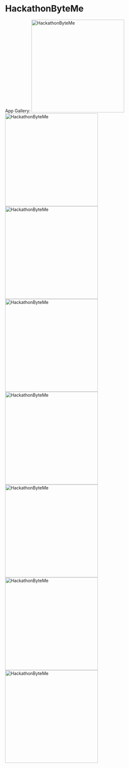 # HackathonByteMe
App Gallery:
<img src="https://github.com/user-attachments/assets/6a8cf238-08b9-45a2-a2f1-bfa06130e2a9" alt="HackathonByteMe" width="300"/>
<img src="https://github.com/user-attachments/assets/bd13a1e8-391b-43ad-8108-3cfb85787c64" alt="HackathonByteMe" width="300"/>
<img src="https://github.com/user-attachments/assets/35510174-1c83-4bdd-8c64-95fdd9c6fcc6" alt="HackathonByteMe" width="300"/>
<img src="https://github.com/user-attachments/assets/194c6967-2683-489d-9fb5-d3b0402bd487" alt="HackathonByteMe" width="300"/>
<img src="https://github.com/user-attachments/assets/ad95b034-b2e1-4cf5-a73c-9e054a1e1386" alt="HackathonByteMe" width="300"/>
<img src="https://github.com/user-attachments/assets/eb2d99ea-144b-4c15-ab02-fed83604353f" alt="HackathonByteMe" width="300"/>
<img src="https://github.com/user-attachments/assets/56b8b330-f8fd-43e2-81f3-8d758bda1d10" alt="HackathonByteMe" width="300"/>
<img src="https://github.com/user-attachments/assets/ed0a0228-8871-43e2-b895-8b2ba450620d" alt="HackathonByteMe" width="300"/>
